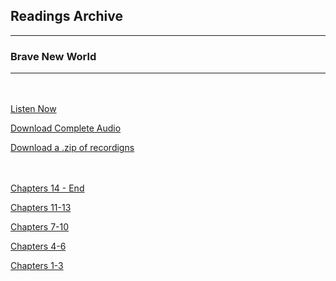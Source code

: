 <h2>Readings Archive</h2>
<div class="container">
	<hr />
	<h3>Brave New World</h3>
	<div class="container"><hr /></div>
</div>
<hr style="height:20px; visibility:hidden;" />
<p><a href="book">Listen Now</a></p>
<p><a href="https://github.com/LunarTiger/stwl/releases/download/brave_new_world/brave_new_world.m4a">Download Complete Audio</a></p>
<p><a href="https://github.com/LunarTiger/stwl/releases/download/brave_new_world/brave_new_world.zip">Download a .zip of recordigns</a></p>
<hr style="height:20px; visibility:hidden;" />
<p><a href="brave_new_world_chapters14-finish_2-27-20.m4a">Chapters 14 - End</a></p>
<p><a href="brave_new_world_chapters11-13_2-24-20.m4a">Chapters 11-13</a></p>
<p><a href="brave_new_world_chapters7-10_2-20-20.m4a">Chapters 7-10</a></p>
<p><a href="brave_new_world_chapters4-6_2-17-20.m4a">Chapters 4-6</a></p>
<p><a href="brave_new_world_chapters1-3_2-13-20.m4a">Chapters 1-3</a></p>
